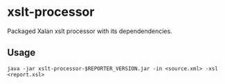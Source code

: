 # xslt-processor
Packaged Xalan xslt processor with its dependendencies.

## Usage
`java -jar xslt-processor-$REPORTER_VERSION.jar -in <source.xml> -xsl <report.xsl>`
